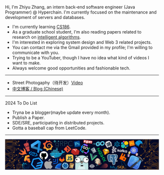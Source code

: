 Hi, I'm Zhiyu Zhang, an intern back-end software engineer (Java Programmer) @ Hyperchain. I'm currently focused on the maintenance and development of servers and databases.

- I'm currently learning [CS186](https://cs186.gitbook.io/project/).
- As a graduate school student, I'm also reading papers related to research on [intelligent algorithms](https://www.sciencedirect.com/journal/information-sciences).
- I'm interested in exploring system design and Web 3 related projects.
- You can contact me via the Gmail provided in my profile; I'm willing to communicate with you.
- Trying to be a YouTuber, though I have no idea what kind of videos I want to make.
- Always welcome good opportunities and fashionable tech.

---

* Street Photogaphy（待开发）[Video](https://www.youtube.com/channel/UCB4VBe11nIUNxk84MGpasUg)
* [中文博客 / Blog (Chinese)](https://ZhiyuZhang0721.github.io/)

---

2024 To Do List

- Tryna be a blogger(maybe update every month).
- Publish a Paper.
- SDE/SRE, participating in distributed projects.
- Gotta a baseball cap from LeetCode.

---

![](./img/header_.png)

